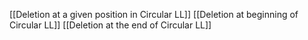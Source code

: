 [[Deletion at a given position in Circular LL]]
[[Deletion at beginning of Circular LL]]
[[Deletion at the end of Circular LL]]